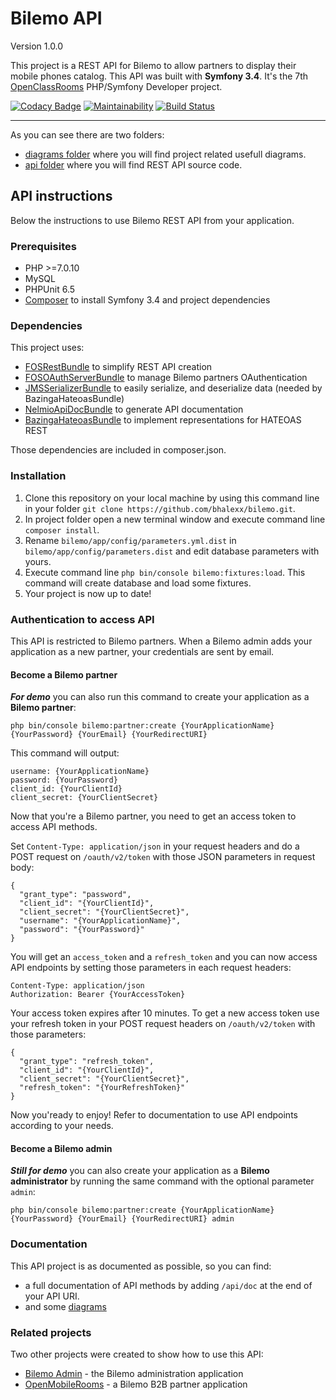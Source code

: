 # Bilemo API
Version 1.0.0

This project is a REST API for Bilemo to allow partners to display their mobile phones catalog.
This API was built with **Symfony 3.4**.
It's the 7th [OpenClassRooms](https://openclassrooms.com/) PHP/Symfony Developer project.

[![Codacy Badge](https://api.codacy.com/project/badge/Grade/c42fc2dbed964964985ca34c03c99d7c)](https://www.codacy.com/app/bhalexx/bilemo?utm_source=github.com&amp;utm_medium=referral&amp;utm_content=bhalexx/bilemo&amp;utm_campaign=Badge_Grade)
[![Maintainability](https://api.codeclimate.com/v1/badges/7669fe651a7626557f7e/maintainability)](https://codeclimate.com/github/bhalexx/bilemo/maintainability)
[![Build Status](https://travis-ci.org/bhalexx/bilemo.svg?branch=master)](https://travis-ci.org/bhalexx/bilemo)

---

As you can see there are two folders:
- [diagrams folder](https://github.com/bhalexx/bilemo/tree/master/diagrams) where you will find project related usefull diagrams.
- [api folder](https://github.com/bhalexx/bilemo/tree/master/api) where you will find REST API source code.

## API instructions
Below the instructions to use Bilemo REST API from your application.

### Prerequisites
- PHP >=7.0.10
- MySQL
- PHPUnit 6.5
- [Composer](https://getcomposer.org/) to install Symfony 3.4 and project dependencies

### Dependencies
This project uses:
- [FOSRestBundle](https://github.com/FriendsOfSymfony/FOSRestBundle) to simplify REST API creation
- [FOSOAuthServerBundle](https://github.com/FriendsOfSymfony/FOSOAuthServerBundle) to manage Bilemo partners OAuthentication
- [JMSSerializerBundle](https://github.com/schmittjoh/JMSSerializerBundle) to easily serialize, and deserialize data (needed by BazingaHateoasBundle)
- [NelmioApiDocBundle](https://github.com/nelmio/NelmioApiDocBundle) to generate API documentation
- [BazingaHateoasBundle](https://github.com/willdurand/BazingaHateoasBundle) to implement representations for HATEOAS REST

Those dependencies are included in composer.json.

### Installation
1. Clone this repository on your local machine by using this command line in your folder `git clone https://github.com/bhalexx/bilemo.git`.
2. In project folder open a new terminal window and execute command line `composer install`.
3. Rename `bilemo/app/config/parameters.yml.dist` in `bilemo/app/config/parameters.dist` and edit database parameters with yours.
4. Execute command line `php bin/console bilemo:fixtures:load`. This command will create database and load some fixtures.
5. Your project is now up to date!

### Authentication to access API
This API is restricted to Bilemo partners. When a Bilemo admin adds your application as a new partner, your credentials are sent by email.

#### Become a Bilemo partner
_**For demo**_ you can also run this command to create your application as a **Bilemo partner**:

`php bin/console bilemo:partner:create {YourApplicationName} {YourPassword} {YourEmail} {YourRedirectURI}`

This command will output:
```
username: {YourApplicationName}
password: {YourPassword}
client_id: {YourClientId}
client_secret: {YourClientSecret}
```
Now that you're a Bilemo partner, you need to get an access token to access API methods.

Set `Content-Type: application/json` in your request headers and do a POST request on `/oauth/v2/token` with those JSON parameters in request body:
```
{
  "grant_type": "password",
  "client_id": "{YourClientId}",
  "client_secret": "{YourClientSecret}",
  "username": "{YourApplicationName}",
  "password": "{YourPassword}"
}
```

You will get an `access_token` and a `refresh_token` and you can now access API endpoints by setting those parameters in each request headers:
```
Content-Type: application/json
Authorization: Bearer {YourAccessToken}
```

Your access token expires after 10 minutes. To get a new access token use your refresh token in your POST request headers on `/oauth/v2/token` with those parameters:
```
{
  "grant_type": "refresh_token",
  "client_id": "{YourClientId}",
  "client_secret": "{YourClientSecret}",
  "refresh_token": "{YourRefreshToken}"
}
```

Now you'ready to enjoy! Refer to documentation to use API endpoints according to your needs.

#### Become a Bilemo admin
_**Still for demo**_ you can also create your application as a **Bilemo administrator** by running the same command with the optional parameter `admin`:

`php bin/console bilemo:partner:create {YourApplicationName} {YourPassword} {YourEmail} {YourRedirectURI} admin`

### Documentation
This API project is as documented as possible, so you can find:
- a full documentation of API methods by adding `/api/doc` at the end of your API URI.
- and some [diagrams](https://github.com/bhalexx/bilemo/tree/master/diagrams)

### Related projects
Two other projects were created to show how to use this API:
- [Bilemo Admin](https://github.com/bhalexx/bilemo_admin) - the Bilemo administration application
- [OpenMobileRooms](https://github.com/bhalexx/openmobilerooms) - a Bilemo B2B partner application

